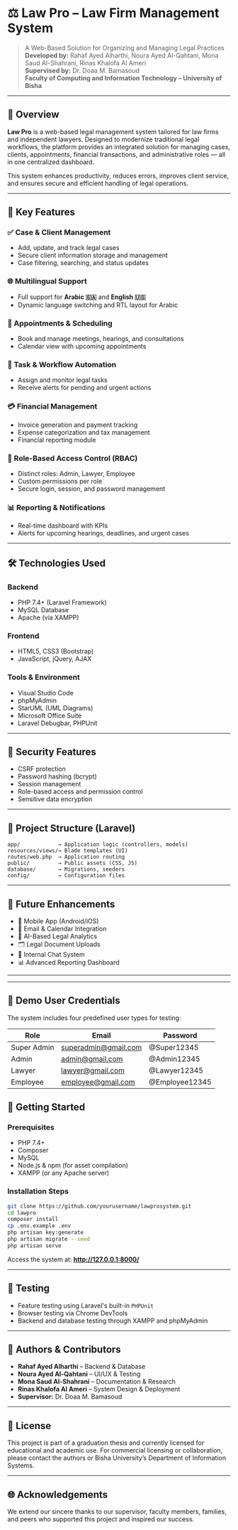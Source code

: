 
# ⚖️ Law Pro – Law Firm Management System

> A Web-Based Solution for Organizing and Managing Legal Practices  
> **Developed by:** Rahaf Ayed Alharthi, Noura Ayed Al-Qahtani, Mona Saud Al-Shahrani, Rinas Khalofa Al Ameri  
> **Supervised by:** Dr. Doaa M. Bamasoud  
> **Faculty of Computing and Information Technology – University of Bisha**

---

## 📘 Overview

**Law Pro** is a web-based legal management system tailored for law firms and independent lawyers. Designed to modernize traditional legal workflows, the platform provides an integrated solution for managing cases, clients, appointments, financial transactions, and administrative roles — all in one centralized dashboard.

This system enhances productivity, reduces errors, improves client service, and ensures secure and efficient handling of legal operations.

---

## 🎯 Key Features

### ✅ Case & Client Management
- Add, update, and track legal cases
- Secure client information storage and management
- Case filtering, searching, and status updates

### 🌐 Multilingual Support
- Full support for **Arabic 🇸🇦** and **English 🇺🇸**
- Dynamic language switching and RTL layout for Arabic

### 📅 Appointments & Scheduling
- Book and manage meetings, hearings, and consultations
- Calendar view with upcoming appointments

### 💼 Task & Workflow Automation
- Assign and monitor legal tasks
- Receive alerts for pending and urgent actions

### 💳 Financial Management
- Invoice generation and payment tracking
- Expense categorization and tax management
- Financial reporting module

### 🔐 Role-Based Access Control (RBAC)
- Distinct roles: Admin, Lawyer, Employee
- Custom permissions per role
- Secure login, session, and password management

### 📊 Reporting & Notifications
- Real-time dashboard with KPIs
- Alerts for upcoming hearings, deadlines, and urgent cases

---

## 🛠️ Technologies Used

### Backend
- PHP 7.4+ (Laravel Framework)
- MySQL Database
- Apache (via XAMPP)

### Frontend
- HTML5, CSS3 (Bootstrap)
- JavaScript, jQuery, AJAX

### Tools & Environment
- Visual Studio Code
- phpMyAdmin
- StarUML (UML Diagrams)
- Microsoft Office Suite
- Laravel Debugbar, PHPUnit

---

## 🔐 Security Features
- CSRF protection
- Password hashing (bcrypt)
- Session management
- Role-based access and permission control
- Sensitive data encryption

---

## 📁 Project Structure (Laravel)
```
app/            → Application logic (controllers, models)
resources/views/→ Blade templates (UI)
routes/web.php  → Application routing
public/         → Public assets (CSS, JS)
database/       → Migrations, seeders
config/         → Configuration files
```

---

## 📱 Future Enhancements
- 📱 Mobile App (Android/iOS)
- 📩 Email & Calendar Integration
- 🧠 AI-Based Legal Analytics
- 🗂️ Legal Document Uploads
- 💬 Internal Chat System
- 📊 Advanced Reporting Dashboard

---


---

## 👥 Demo User Credentials

The system includes four predefined user types for testing:

| Role        | Email                     | Password        |
|-------------|---------------------------|-----------------|
| Super Admin | superadmin@gmail.com      | @Super12345     |
| Admin       | admin@gmail.com           | @Admin12345     |
| Lawyer      | lawyer@gmail.com          | @Lawyer12345    |
| Employee    | employee@gmail.com        | @Employee12345  |


## 🚀 Getting Started

### Prerequisites
- PHP 7.4+
- Composer
- MySQL
- Node.js & npm (for asset compilation)
- XAMPP (or any Apache server)

### Installation Steps
```bash
git clone https://github.com/yourusername/lawprosystem.git
cd lawpro
composer install
cp .env.example .env
php artisan key:generate
php artisan migrate --seed
php artisan serve
```

Access the system at: **http://127.0.0.1:8000/**

---

## 🧪 Testing
- Feature testing using Laravel's built-in `PHPUnit`
- Browser testing via Chrome DevTools
- Backend and database testing through XAMPP and phpMyAdmin

---

## 🤝 Authors & Contributors
- **Rahaf Ayed Alharthi** – Backend & Database
- **Noura Ayed Al-Qahtani** – UI/UX & Testing
- **Mona Saud Al-Shahrani** – Documentation & Research
- **Rinas Khalofa Al Ameri** – System Design & Deployment
- **Supervisor:** Dr. Doaa M. Bamasoud

---

## 📄 License
This project is part of a graduation thesis and currently licensed for educational and academic use. For commercial licensing or collaboration, please contact the authors or Bisha University’s Department of Information Systems.

---

## 🌐 Acknowledgements
We extend our sincere thanks to our supervisor, faculty members, families, and peers who supported this project and inspired our success.
